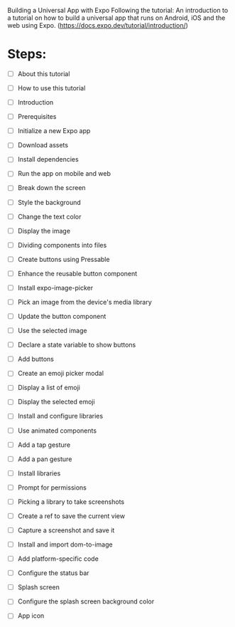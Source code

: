 Building a Universal App with Expo
Following the tutorial: An introduction to a tutorial on how to build a universal app that runs on Android, iOS and the web using Expo. (https://docs.expo.dev/tutorial/introduction/)

# Steps:

- [ ] About this tutorial
- [ ] How to use this tutorial
- [ ] Introduction
- [ ] Prerequisites
- [ ] Initialize a new Expo app
- [ ] Download assets
- [ ] Install dependencies
- [ ] Run the app on mobile and web
- [ ] Break down the screen
- [ ] Style the background
- [ ] Change the text color
- [ ] Display the image
- [ ] Dividing components into files
- [ ] Create buttons using Pressable
- [ ] Enhance the reusable button component
- [ ] Install expo-image-picker
- [ ] Pick an image from the device's media library
- [ ] Update the button component
- [ ] Use the selected image
- [ ] Declare a state variable to show buttons
- [ ] Add buttons
- [ ] Create an emoji picker modal
- [ ] Display a list of emoji
- [ ] Display the selected emoji
- [ ] Install and configure libraries
- [ ] Use animated components
- [ ] Add a tap gesture
- [ ] Add a pan gesture
- [ ] Install libraries
- [ ] Prompt for permissions
- [ ] Picking a library to take screenshots
- [ ] Create a ref to save the current view
- [ ] Capture a screenshot and save it
- [ ] Install and import dom-to-image
- [ ] Add platform-specific code
- [ ] Configure the status bar
- [ ] Splash screen
- [ ] Configure the splash screen background color
- [ ] App icon



